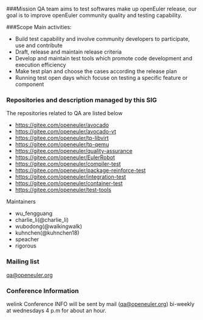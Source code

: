 ###Mission
QA team aims to test softwares make up openEuler release, our goal is to improve openEuler community quality and testing capability.

###Scope
Main activities:
- Build test capability and involve community developers to participate, use and contribute
- Draft, release and maintain release criteria
- Develop and maintain test tools which promote code development and execution efficiency
- Make test plan and choose the cases according the release plan
- Running test open days which focuse on testing a specific feature or component

### Repositories and description managed by this SIG
The repositories related to QA are listed below
- https://gitee.com/openeuler/avocado
- https://gitee.com/openeuler/avocado-vt
- https://gitee.com/openeuler/tp-libvirt
- https://gitee.com/openeuler/tp-qemu
- https://gitee.com/openeuler/quality-assurance
- https://gitee.com/openeuler/EulerRobot
- https://gitee.com/openeuler/compiler-test
- https://gitee.com/openeuler/package-reinforce-test
- https://gitee.com/openeuler/integration-test
- https://gitee.com/openeuler/container-test
- https://gitee.com/openeuler/test-tools

Maintainers
- wu_fengguang
- charlie_li(@charlie_li)
- wubodong(@walkingwalk)
- kuhnchen(@kuhnchen18)
- speacher
- rigorous

### Mailing list
qa@openeuler.org
### Conference Information
welink
Conference INFO will be sent by mail (qa@openeuler.org) bi-weekly at wednesdays 4 p.m for about an hour.
